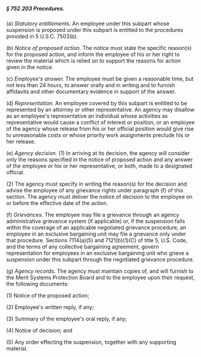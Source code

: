 ##### § 752.203 Procedures. #####

(a) *Statutory entitlements.* An employee under this subpart whose suspension is proposed under this subpart is entitled to the procedures provided in 5 U.S.C. 7503(b).

(b) *Notice of proposed action.* The notice must state the specific reason(s) for the proposed action, and inform the employee of his or her right to review the material which is relied on to support the reasons for action given in the notice.

(c) *Employee's answer.* The employee must be given a reasonable time, but not less than 24 hours, to answer orally and in writing and to furnish affidavits and other documentary evidence in support of the answer.

(d) *Representation.* An employee covered by this subpart is entitled to be represented by an attorney or other representative. An agency may disallow as an employee's representative an individual whose activities as representative would cause a conflict of interest or position, or an employee of the agency whose release from his or her official position would give rise to unreasonable costs or whose priority work assignments preclude his or her release.

(e) *Agency decision.* (1) In arriving at its decision, the agency will consider only the reasons specified in the notice of proposed action and any answer of the employee or his or her representative, or both, made to a designated official.

(2) The agency must specify in writing the reason(s) for the decision and advise the employee of any grievance rights under paragraph (f) of this section. The agency must deliver the notice of decision to the employee on or before the effective date of the action.

(f) *Grievances.* The employee may file a grievance through an agency administrative grievance system (if applicable) or, if the suspension falls within the coverage of an applicable negotiated grievance procedure, an employee in an exclusive bargaining unit may file a grievance only under that procedure. Sections 7114(a)(5) and 7121(b)(1)(C) of title 5, U.S. Code, and the terms of any collective bargaining agreement, govern representation for employees in an exclusive bargaining unit who grieve a suspension under this subpart through the negotiated grievance procedure.

(g) *Agency records.* The agency must maintain copies of, and will furnish to the Merit Systems Protection Board and to the employee upon their request, the following documents:

(1) Notice of the proposed action;

(2) Employee's written reply, if any;

(3) Summary of the employee's oral reply, if any;

(4) Notice of decision; and

(5) Any order effecting the suspension, together with any supporting material.